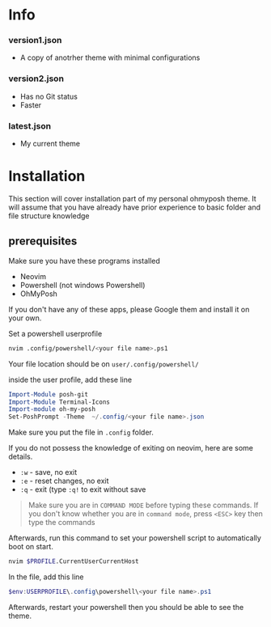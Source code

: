# Info
### version1.json
- A copy of anotrher theme with minimal configurations

### version2.json
- Has no Git status
- Faster

### latest.json
- My current theme

# Installation
This section will cover installation part of my personal ohmyposh theme. It will assume that you have already have prior experience to basic folder and file structure knowledge

## prerequisites

Make sure you have these programs installed
- Neovim
- Powershell (not windows Powershell)
- OhMyPosh

If you don't have any of these apps, please Google them and install it on your own.

Set a powershell userprofile

```sh
nvim .config/powershell/<your file name>.ps1
```

Your file location should be on `user/.config/powershell/`

inside the user profile, add these line

```powershell
Import-Module posh-git
Import-Module Terminal-Icons
Import-module oh-my-posh
Set-PoshPrompt -Theme  ~/.config/<your file name>.json
```

Make sure you put the file in `.config` folder. 
 
If you do not possess the knowledge of exiting on neovim, here are some details.

- `:w` - save, no exit
- `:e` - reset changes, no exit
- `:q` - exit (type `:q!` to exit without save

> Make sure you are in `COMMAND MODE` before typing these commands. If you don't know whether you are in `command mode`, press `<ESC>` key then type the commands

Afterwards, run this command to set your powershell script to automatically boot on start.

```sh
nvim $PROFILE.CurrentUserCurrentHost
```

In the file, add this line

```Powershell
$env:USERPROFILE\.config\powershell\<your file name>.ps1
```

Afterwards, restart your powershell then you should be able to see the theme.
